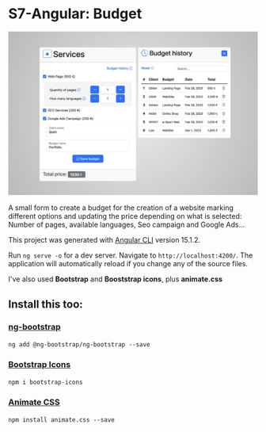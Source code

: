 # S7-Angular: Budget

![Budget](src/assets/budget.jpg "Budget")

A small form to create a budget for the creation of a website marking different options and updating the price depending on what is selected: Number of pages, available languages, Seo campaign and Google Ads...


This project was generated with [Angular CLI](https://github.com/angular/angular-cli) version 15.1.2.

Run `ng serve -o` for a dev server. Navigate to `http://localhost:4200/`. The application will automatically reload if you change any of the source files.

I've also used **Bootstrap** and **Booststrap icons**, plus **animate.css**

## Install this too:

### [ng-bootstrap](https://ng-bootstrap.github.io/#/home) 
`ng add @ng-bootstrap/ng-bootstrap --save`
### [Bootstrap Icons](https://icons.getbootstrap.com/)
`npm i bootstrap-icons`
### [Animate CSS](https://animate.style/)
`npm install animate.css --save`

